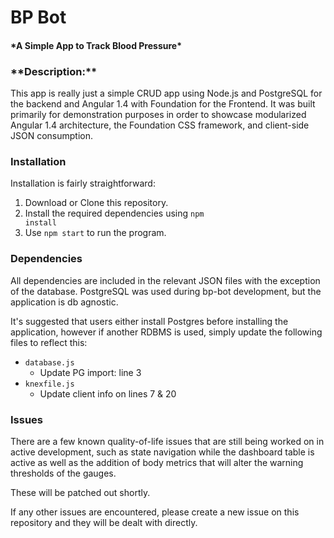 <h1>BP Bot</h1>
<h4>*A Simple App to Track Blood Pressure*</h4>
<h3>**Description:**</h3>

This app is really just a simple CRUD app using Node.js and PostgreSQL for the backend and Angular 1.4 with Foundation for the Frontend. It was built primarily for demonstration purposes in order to showcase modularized Angular 1.4 architecture, the Foundation CSS framework, and client-side JSON consumption.

<h3>Installation</h3>

Installation is fairly straightforward:

1. Download or Clone this repository.
2. Install the required dependencies using <code>npm install</code>
3. Use <code>npm start</code> to run the program.

<h3>Dependencies</h3>

All dependencies are included in the relevant JSON files with the exception of the database. PostgreSQL was used during bp-bot development, but the application is db agnostic.

It's suggested that users either install Postgres before installing the application, however if another RDBMS is used, simply update the following files to reflect this:

* <code>database.js</code>
  * Update PG import: line 3
* <code>knexfile.js</code>
  * Update client info on lines 7 & 20

<h3>Issues</h3>

There are a few known quality-of-life issues that are still being worked on in active development, such as state navigation while the dashboard table is active as well as the addition of body metrics that will alter the warning thresholds of the gauges.

These will be patched out shortly.

If any other issues are encountered, please create a new issue on this repository and they will be dealt with directly.
